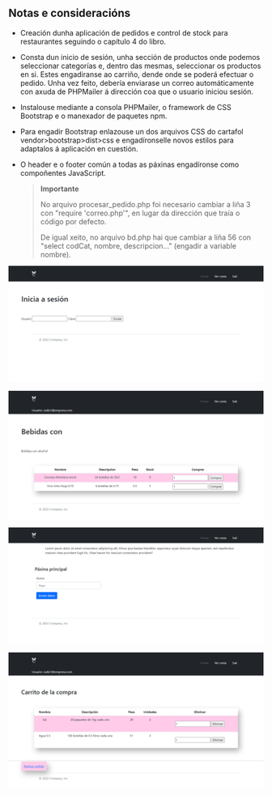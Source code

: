 



## Notas e consideracións

* Creación dunha aplicación de pedidos e control de stock para restaurantes seguindo o capítulo 4 do libro.

* Consta dun inicio de sesión, unha sección de productos onde podemos seleccionar categorías e, dentro das mesmas, seleccionar os productos en si. Estes engadiranse ao carriño, dende onde se poderá efectuar o pedido. Unha vez feito, debería enviarase un correo automáticamente con axuda de PHPMailer á dirección coa que o usuario iniciou sesión.

* Instalouse mediante a consola PHPMailer, o framework de CSS Bootstrap e o manexador de paquetes npm.

* Para engadir Bootstrap enlazouse un dos arquivos CSS do cartafol vendor>bootstrap>dist>css e engadíronselle novos estilos para adaptalos á aplicación en cuestión.

* O header e o footer común a todas as páxinas engadíronse como compoñentes JavaScript.

  > __Importante__
  >
  > No arquivo procesar_pedido.php foi necesario cambiar a liña 3 con "require 'correo.php'", en lugar da dirección que traía o código por defecto.
  >
  > De igual xeito, no arquivo bd.php hai que cambiar a liña 56 con "select codCat, nombre, descripcion..." (engadir a variable nombre).





![ex1](src\capturas\ex2.png)

![ex1](src\capturas\ex1.png)

![ex1](src\capturas\ex3.png)

![ex1](src\capturas\ex4.png)